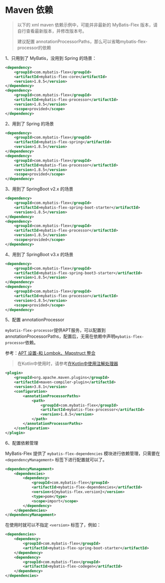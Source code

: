 # Maven 依赖

> 以下的 xml maven 依赖示例中，可能并非最新的 MyBatis-Flex 版本，请自行查看最新版本，并修改版本号。
>
> 建议配置 annotationProcessorPaths，那么可以省略mybatis-flex-processor的依赖
>


1、只用到了 MyBatis，没用到 Spring 的场景：

```xml
<dependency>
    <groupId>com.mybatis-flex</groupId>
    <artifactId>mybatis-flex-core</artifactId>
    <version>1.8.5</version>
</dependency>
<dependency>
    <groupId>com.mybatis-flex</groupId>
    <artifactId>mybatis-flex-processor</artifactId>
    <version>1.8.5</version>
    <scope>provided</scope>
</dependency>
```

2、用到了 Spring 的场景

```xml
<dependency>
    <groupId>com.mybatis-flex</groupId>
    <artifactId>mybatis-flex-spring</artifactId>
    <version>1.8.5</version>
</dependency>
<dependency>
    <groupId>com.mybatis-flex</groupId>
    <artifactId>mybatis-flex-processor</artifactId>
    <version>1.8.5</version>
    <scope>provided</scope>
</dependency>
``````

3、用到了 SpringBoot v2.x  的场景

```xml 3
<dependency>
    <groupId>com.mybatis-flex</groupId>
    <artifactId>mybatis-flex-spring-boot-starter</artifactId>
    <version>1.8.5</version>
</dependency>
<dependency>
    <groupId>com.mybatis-flex</groupId>
    <artifactId>mybatis-flex-processor</artifactId>
    <version>1.8.5</version>
    <scope>provided</scope>
</dependency>
```

4、用到了 SpringBoot v3.x  的场景

```xml 3
<dependency>
    <groupId>com.mybatis-flex</groupId>
    <artifactId>mybatis-flex-spring-boot3-starter</artifactId>
    <version>1.8.5</version>
</dependency>
<dependency>
    <groupId>com.mybatis-flex</groupId>
    <artifactId>mybatis-flex-processor</artifactId>
    <version>1.8.5</version>
    <scope>provided</scope>
</dependency>
```

5、配置 annotationProcessor

   `mybatis-flex-processor`提供APT服务，可以配置到annotationProcessorPaths，配置后，无需在依赖中声明`mybatis-flex-processor`依赖。

   参考：[APT 设置-和 Lombok、Mapstruct 整合](../others/apt.md)

> 在Kotlin中使用时，请参考[在Kotlin中使用注解处理器](../others/kapt.md)

```xml
<plugin>
    <groupId>org.apache.maven.plugins</groupId>
    <artifactId>maven-compiler-plugin</artifactId>
    <version>3.8.1</version>
    <configuration>
        <annotationProcessorPaths>
            <path>
                <groupId>com.mybatis-flex</groupId>
                <artifactId>mybatis-flex-processor</artifactId>
                <version>1.8.5</version>
            </path>
        </annotationProcessorPaths>
    </configuration>
</plugin>
```

6、配置依赖管理

MyBatis-Flex 提供了 `mybatis-flex-dependencies` 模块进行依赖管理，只需要在 `<dependencyManagement>` 标签下进行配置就可以了。

```xml
<dependencyManagement>
    <dependencies>
        <dependency>
            <groupId>com.mybatis-flex</groupId>
            <artifactId>mybatis-flex-dependencies</artifactId>
            <version>${mybatis-flex.version}</version>
            <type>pom</type>
            <scope>import</scope>
        </dependency>
    </dependencies>
</dependencyManagement>
```

在使用时就可以不指定 `<version>` 标签了，例如：

```xml
<dependencies>
    <dependency>
        <groupId>com.mybatis-flex</groupId>
        <artifactId>mybatis-flex-spring-boot-starter</artifactId>
    </dependency>
    <dependency>
        <groupId>com.mybatis-flex</groupId>
        <artifactId>mybatis-flex-codegen</artifactId>
    </dependency>
</dependencies>
```
